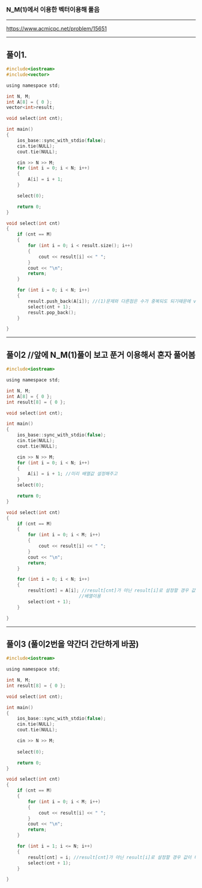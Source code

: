 ###  N_M(1)에서 이용한 벡터이용해 풀음

--------------------------------------------------------------------------------------------------------------------

https://www.acmicpc.net/problem/15651

--------------------------------------------------------------------------------------------------------------------

## 풀이1.

```c
#include<iostream>
#include<vector>

using namespace std;

int N, M;
int A[8] = { 0 };
vector<int>result;

void select(int cnt);

int main()
{
	ios_base::sync_with_stdio(false);
	cin.tie(NULL);
	cout.tie(NULL);

	cin >> N >> M;
	for (int i = 0; i < N; i++)
	{
		A[i] = i + 1;
	}

	select(0);

	return 0;
}

void select(int cnt)
{
	if (cnt == M)
	{
		for (int i = 0; i < result.size(); i++)
		{
			cout << result[i] << " ";
		}
		cout << "\n";
		return;
	}

	for (int i = 0; i < N; i++)
	{
		result.push_back(A[i]); //(1)문제와 다른점은 수가 중복되도 되기때문에 visit배열을 체크해줄 필요가 없음
		select(cnt + 1);
		result.pop_back();
	}

}
```

----------------------------------------------------------------------------------------------------------------------------------
## 풀이2 //앞에 N_M(1)풀이 보고 푼거 이용해서 혼자 풀어봄

```c
#include<iostream>

using namespace std;

int N, M;
int A[8] = { 0 };
int result[8] = { 0 };

void select(int cnt);

int main()
{
	ios_base::sync_with_stdio(false);
	cin.tie(NULL);
	cout.tie(NULL);

	cin >> N >> M;
	for (int i = 0; i < N; i++)
	{
		A[i] = i + 1; //미리 배열값 설정해주고
	}
	select(0);

	return 0;
}

void select(int cnt)
{
	if (cnt == M)
	{
		for (int i = 0; i < M; i++)
		{
			cout << result[i] << " ";
		}
		cout << "\n";
		return;
	}

	for (int i = 0; i < N; i++)
	{
		result[cnt] = A[i]; //result[cnt]가 아닌 result[i]로 설정할 경우 값이 바뀔때 값이 이상해짐!!
		                   //배열이용
		select(cnt + 1);
	}

}
```

------------------------------------------------------------------------------------------------------------------------------

## 풀이3 (풀이2번을 약간더 간단하게 바꿈)

```c
#include<iostream>

using namespace std;

int N, M;
int result[8] = { 0 };

void select(int cnt);

int main()
{
	ios_base::sync_with_stdio(false);
	cin.tie(NULL);
	cout.tie(NULL);

	cin >> N >> M;
	
	select(0);

	return 0;
}

void select(int cnt)
{
	if (cnt == M)
	{
		for (int i = 0; i < M; i++)
		{
			cout << result[i] << " ";
		}
		cout << "\n";
		return;
	}

	for (int i = 1; i <= N; i++)
	{
		result[cnt] = i; //result[cnt]가 아닌 result[i]로 설정할 경우 값이 바뀔때 값이 이상해짐!!
		select(cnt + 1);
	}

}
```
